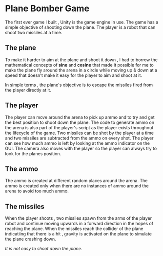 # Plane Bomber Game

The first ever game I built , Unity is the game engine in use. The game has a simple objective of shooting down the plane. The player is a robot that can shoot two missiles at a time.

## The plane 

To make it harder to aim at the plane and shoot it down , I had to borrow the mathematical concepts of **sine** and **cosine** that made it possible for me to make the plane fly around the arena in a circle while moving up & down at a speed that doesn't make it easy for the player to aim and shoot at it.

In simple terms , the plane's objective is to escape the missiles fired from the player directly at it.

## The player

The player can move around the arena to pick up ammo and to try and get the best position to shoot down the plane. The code to generate ammo on the arena is also part of the player's script as the player exists throughout the lifecycle of the game. Two missiles can be shot by the player at a time and two missiles are subtracted from the ammo on every shot. The player can see how much ammo is left by looking at the ammo indicator on the GUI. The camera also moves with the player so the player can always try to look for the planes position.

## The ammo 

The ammo is created at different random places around the arena. The ammo is created only when there are no instances of ammo around the arena to avoid too much ammo.

## The missiles 

When the player shoots , two missiles spawn from the arms of the player robot and continue moving upwards in a forward direction in the hopes of reaching the plane. When the missiles reach the collider of the plane indicatiing that there is a hit , gravity is activated on the plane to simulate the plane crashing down.


 *It is not easy to shoot down the plane.* 

